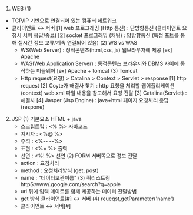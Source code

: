 1. WEB
  (1)
  - TCP/IP 기반으로 연결되어 있는 컴퓨터 네트워크
  - 클라이언트 ↔ 서버
  [1] web 프로그래밍 (Http 통신) : 단방향통신 
    (클라이언트 요청시 서버 응답/종료)
  [2] socket 프로그래밍 (채팅) : 양방향통신
    (특정 포트를 통해 실시간 정보 교류/계속 연결되어 있음)
  (2) WS vs WAS
    - WS(Web Server) : 정적콘텐츠(html,css, js) 웹브라우저에 제공
      [ex] Apache
    - WAS(Web Application Server) : 동적콘텐츠
      브라우저와 DBMS 사이에 동작하는 미들웨어
      [ex] Apache + tomcat
  (3) Tomcat
    - Http request(요청) > Catalina > Context > Servlet > response
    [1] http request
    [2] Coyte가 해결사 찾기 :
      http 요청을 처리할 웹어플리케이션(context) web.xml 파일 내용을 참고해서 요청 전달 
    [3] Catalina(Servlet) : 해결사
    [4] Jasper (Jsp Engine) : java+html 페이지 요청처리 응답(respone)

2. JSP
  (1) 기본요소
    HTML + java
    - 스크립트립 : <% %> 자바코드
    - 지시자 : <%@ %>
    - 주석 : <%-- --%>
    - 표현 : <%= %> 출력
    - 선언 : <%! %> 선언
  (2) FORM 
    서버쪽으로 정보 전달
    - action : 요청처리
    - method : 요청처리방식 (get, post)
    - name : "데이터보관이름"
  (3) 쿼리스트링
    httpS:www/.google.com/search?q=apple
    - url 뒤에 입력 데이트를 함꼐 제공하는 데이터 전달방법
    - get 방식
      클라이언트[#] ↔ 서버
  (4) reueqst,getParameter('name')
    - 클라이언트 ↔ 서버[#]
